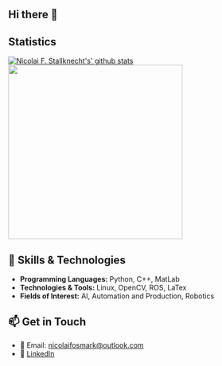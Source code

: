 ## Hi there 👋

## Statistics
[![Nicolai F. Stallknecht's' github stats](https://github-readme-stats.vercel.app/api?username=nico135c&count_private=true&show_icons=true&theme=github_dark)](https://github.com/nico135c)<img align="top" width="350px" src="https://github-readme-stats.vercel.app/api/top-langs/?username=nico135c&layout=compact&hide_border=true&card_width=200&bg_color=0D1117&title_color=FFFFFF&text_color=FFFFFF"/>

## 🔧 Skills & Technologies
- **Programming Languages:** Python, C++, MatLab
- **Technologies & Tools:** Linux, OpenCV, ROS, LaTex
- **Fields of Interest:** AI, Automation and Production, Robotics

## 📫 Get in Touch
- 📧 Email: nicolaifosmark@outlook.com
- 🔗 [LinkedIn]([https://www.linkedin.com/in/peter-plass-jensen-165441259/](https://www.linkedin.com/in/nicolai-stallknecht-865b48328))
